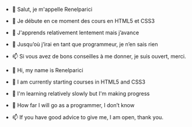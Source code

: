 - 👋 Salut, je m'appelle Renelparici
- 👀 Je débute en ce moment des cours en HTML5 et CSS3
- 🌱 J'apprends relativement lentement mais j’avance
- 💞️ Jusqu’où j’irai en tant que programmeur, je n’en sais rien
- 📫 Si vous avez de bons conseilles à me donner, je suis ouvert, merci.

- 👋 Hi, my name is Renelparici
- 👀 I am currently starting courses in HTML5 and CSS3
- 🌱 I'm learning relatively slowly but I'm making progress
- 💞️ How far I will go as a programmer, I don’t know
- 📫 If you have good advice to give me, I am open, thank you.
<!---
Renelparici/Renelparici is a ✨ special ✨ repository because its `README.md` (this file) appears on your GitHub profile.
You can click the Preview link to take a look at your changes.
--->
